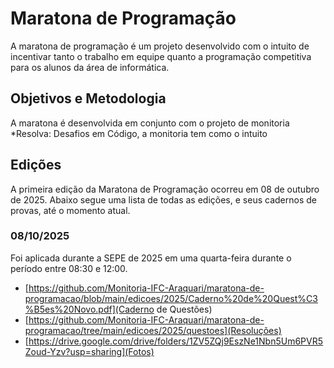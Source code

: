 # Maratona de Programação
A maratona de programação é um projeto desenvolvido com o intuito de incentivar tanto o trabalho em equipe quanto a programação competitiva para os alunos da área de informática.

## Objetivos e Metodologia
A maratona é desenvolvida em conjunto com o projeto de monitoria *Resolva: Desafios em Código, a monitoria tem como o intuito

## Edições
A primeira edição da Maratona de Programação ocorreu em 08 de outubro de 2025. Abaixo segue uma lista de todas as edições, e seus cadernos de provas, até o momento atual.

### 08/10/2025
Foi aplicada durante a SEPE de 2025 em uma quarta-feira durante o período entre 08:30 e 12:00.
- [https://github.com/Monitoria-IFC-Araquari/maratona-de-programacao/blob/main/edicoes/2025/Caderno%20de%20Quest%C3%B5es%20Novo.pdf](Caderno de Questões)
- [https://github.com/Monitoria-IFC-Araquari/maratona-de-programacao/tree/main/edicoes/2025/questoes](Resoluções)
- [https://drive.google.com/drive/folders/1ZV5ZQj9EszNe1Nbn5Um6PVR5Zoud-Yzv?usp=sharing](Fotos)